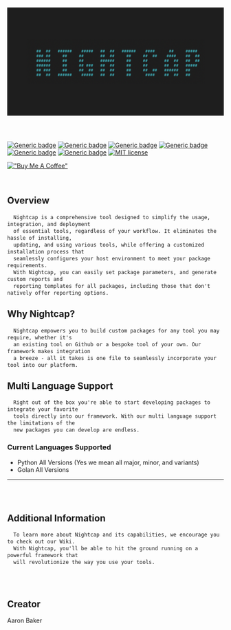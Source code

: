 <span style="background:black">
<h1 align="center">
  <br>
  <a href="https://github.com/abaker2010/NightCAP"><img src="./images/banner.png" alt="NightCAP"></a>
  <br>
  <br>
</h1>

[![Generic badge](https://img.shields.io/badge/Python-3.8-blue.svg)](https://www.python.org/downloads/release/python-373/)
[![Generic badge](https://img.shields.io/badge/build-passing-GREEN.svg)]()
[![Generic badge](https://img.shields.io/badge/version-1.0-GREEN.svg)]()
[![Generic badge](https://img.shields.io/badge/Build-MacOS/Linux-GREEN.svg)]()
[![Generic badge](<https://img.shields.io/badge/Build-Windows(Testing)-yellow.svg>)]()
[![Generic badge](https://img.shields.io/badge/wiki-in_progress-yellow.svg)](https://github.com/abaker2010/nightcap/wiki)
[![MIT license](https://img.shields.io/badge/License-MIT-blue.svg)](https://github.com/abaker2010/nightcap/blob/master/LICENSE)

[!["Buy Me A Coffee"](https://www.buymeacoffee.com/assets/img/custom_images/orange_img.png)](https://www.buymeacoffee.com/abaker2010)

</br>

## Overview

```
  Nightcap is a comprehensive tool designed to simplify the usage, integration, and deployment
  of essential tools, regardless of your workflow. It eliminates the hassle of installing,
  updating, and using various tools, while offering a customized installation process that
  seamlessly configures your host environment to meet your package requirements.
  With Nightcap, you can easily set package parameters, and generate custom reports and
  reporting templates for all packages, including those that don't natively offer reporting options.
```

## Why Nightcap?

```
  Nightcap empowers you to build custom packages for any tool you may require, whether it's
  an existing tool on Github or a bespoke tool of your own. Our framework makes integration
  a breeze - all it takes is one file to seamlessly incorporate your tool into our platform.
```

## Multi Language Support

```
  Right out of the box you're able to start developing packages to integrate your favorite
  tools directly into our framework. With our multi language support the limitations of the
  new packages you can develop are endless.
```

### Current Languages Supported

- Python All Versions (Yes we mean all major, minor, and variants)
- Golan All Versions

---

</br>
</br>

## Additional Information

```
  To learn more about Nightcap and its capabilities, we encourage you to check out our Wiki.
  With Nightcap, you'll be able to hit the ground running on a powerful framework that
  will revolutionize the way you use your tools.
```

</br>
</br>

## Creator

Aaron Baker
</span>

